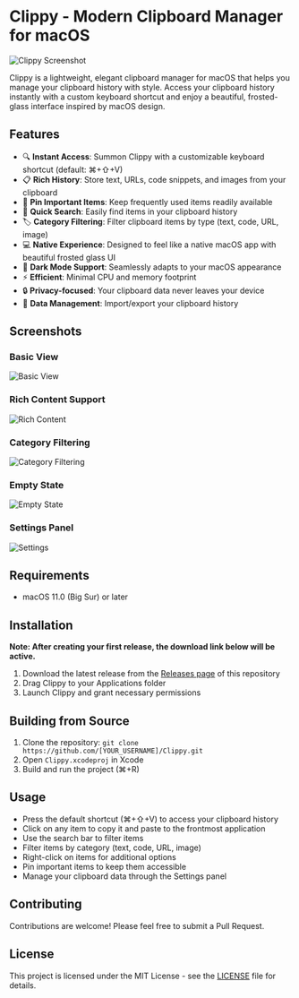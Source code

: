 # Clippy - Modern Clipboard Manager for macOS

![Clippy Screenshot](screenshots/1.png)

Clippy is a lightweight, elegant clipboard manager for macOS that helps you manage your clipboard history with style. Access your clipboard history instantly with a custom keyboard shortcut and enjoy a beautiful, frosted-glass interface inspired by macOS design.

## Features

- 🔍 **Instant Access**: Summon Clippy with a customizable keyboard shortcut (default: ⌘+⇧+V)
- 📋 **Rich History**: Store text, URLs, code snippets, and images from your clipboard
- 📌 **Pin Important Items**: Keep frequently used items readily available
- 🔎 **Quick Search**: Easily find items in your clipboard history
- 🏷️ **Category Filtering**: Filter clipboard items by type (text, code, URL, image)
- 💻 **Native Experience**: Designed to feel like a native macOS app with beautiful frosted glass UI
- 🌙 **Dark Mode Support**: Seamlessly adapts to your macOS appearance
- ⚡ **Efficient**: Minimal CPU and memory footprint
- 🔒 **Privacy-focused**: Your clipboard data never leaves your device
- 🔄 **Data Management**: Import/export your clipboard history

## Screenshots

### Basic View
![Basic View](screenshots/1.png)

### Rich Content Support
![Rich Content](screenshots/2.png)

### Category Filtering
![Category Filtering](screenshots/3.png)

### Empty State
![Empty State](screenshots/4.png)

### Settings Panel
![Settings](screenshots/5.png)

## Requirements

- macOS 11.0 (Big Sur) or later

## Installation

**Note: After creating your first release, the download link below will be active.**

1. Download the latest release from the [Releases page](../../releases/latest) of this repository
2. Drag Clippy to your Applications folder
3. Launch Clippy and grant necessary permissions

## Building from Source

1. Clone the repository: `git clone https://github.com/[YOUR_USERNAME]/Clippy.git`
2. Open `Clippy.xcodeproj` in Xcode
3. Build and run the project (⌘+R)

## Usage

- Press the default shortcut (⌘+⇧+V) to access your clipboard history
- Click on any item to copy it and paste to the frontmost application
- Use the search bar to filter items
- Filter items by category (text, code, URL, image)
- Right-click on items for additional options
- Pin important items to keep them accessible
- Manage your clipboard data through the Settings panel

## Contributing

Contributions are welcome! Please feel free to submit a Pull Request.

## License

This project is licensed under the MIT License - see the [LICENSE](LICENSE) file for details. 